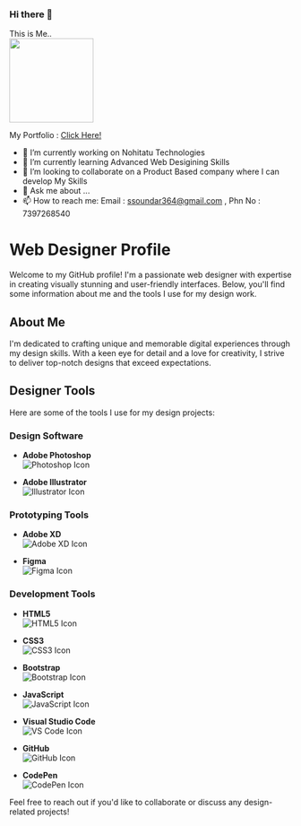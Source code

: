 ### Hi there 👋
This is Me..
<br>
<img src="https://palanisoundard.github.io/Portfolio/assets/img/profile-img.jpg" height="150px" width="auto">

My Portfolio : <a href="https://palanisoundard.github.io/Portfolio/">Click Here!</a>
<br>


- 🔭 I’m currently working on Nohitatu Technologies
- 🌱 I’m currently learning Advanced Web Desigining Skills
- 👯 I’m looking to collaborate on a Product Based company where I can develop My Skills
- 💬 Ask me about ...
- 📫 How to reach me:
 Email : <a href="mailto:someone@example.com">ssoundar364@gmail.com</a> , 
 Phn No : 7397268540

# Web Designer Profile

Welcome to my GitHub profile! I'm a passionate web designer with expertise in creating visually stunning and user-friendly interfaces. Below, you'll find some information about me and the tools I use for my design work.

## About Me

I'm dedicated to crafting unique and memorable digital experiences through my design skills. With a keen eye for detail and a love for creativity, I strive to deliver top-notch designs that exceed expectations.

## Designer Tools

Here are some of the tools I use for my design projects:

### Design Software

- **Adobe Photoshop**  
  ![Photoshop Icon](https://img.icons8.com/color/48/000000/adobe-photoshop.png)

- **Adobe Illustrator**  
  ![Illustrator Icon](https://img.icons8.com/color/48/000000/adobe-illustrator.png)


### Prototyping Tools

- **Adobe XD**  
  ![Adobe XD Icon](https://img.icons8.com/color/48/000000/adobe-xd.png)

- **Figma**  
  ![Figma Icon](https://img.icons8.com/color/48/000000/figma.png)

 
### Development Tools

- **HTML5**  
  ![HTML5 Icon](https://img.icons8.com/color/48/000000/html-5--v1.png)

- **CSS3**  
  ![CSS3 Icon](https://img.icons8.com/color/48/000000/css3.png)

- **Bootstrap**  
  ![Bootstrap Icon](https://img.icons8.com/color/48/000000/bootstrap.png)

- **JavaScript**  
  ![JavaScript Icon](https://img.icons8.com/color/48/000000/javascript.png)

- **Visual Studio Code**  
  ![VS Code Icon](https://img.icons8.com/color/48/000000/visual-studio-code-2019.png)

- **GitHub**  
  ![GitHub Icon](https://img.icons8.com/fluent/48/000000/github.png)

- **CodePen**  
  ![CodePen Icon](https://img.icons8.com/ios-filled/50/000000/codepen.png)

Feel free to reach out if you'd like to collaborate or discuss any design-related projects!

